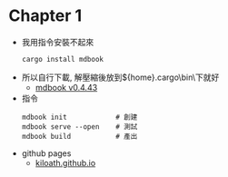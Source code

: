 # Chapter 1
* 我用指令安裝不起來
  ```
  cargo install mdbook
  ```
* 所以自行下載, 解壓縮後放到${home}.cargo\bin\下就好
    * [mdbook v0.4.43](https://github.com/rust-lang/mdBook/releases/download/v0.4.43/mdbook-v0.4.43-x86_64-pc-windows-msvc.zip)
* 指令
    ```
    mdbook init            # 創建
    mdbook serve --open    # 測試
    mdbook build           # 產出
    ```
* github pages
  * [kiloath.github.io](https://kiloath.github.io/)
  